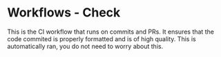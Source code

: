 # Workflows - Check

This is the CI workflow that runs on commits and PRs.
It ensures that the code commited is properly formatted and is of high quality.
This is automatically ran, you do not need to worry about this.
